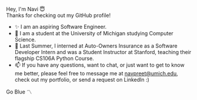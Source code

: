 Hey, I'm Navi 😇  
Thanks for checking out my GitHub profile!

- ✨ I am an aspiring Software Engineer.
- 🌱 I am a student at the University of Michigan studying Computer Science.
- 🚀 Last Summer, I interned at Auto-Owners Insurance as a Software Developer Intern and was a Student Instructor at Stanford, teaching their flagship CS106A Python Course.
- 📫 If you have any questions, want to chat, or just want to get to know me better, please feel free to message me at navpreet@umich.edu, check out my portfolio, or send a request on LinkedIn :)

Go Blue 〽️
